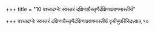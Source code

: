 +++
title = "10 पश्चादग्नेः स्वस्तरं दक्षिणाग्रैस्तृणैर्दक्षिणाप्रवणमास्तीर्य"

+++
पश्चादग्नेः स्वस्तरं दक्षिणाग्रैस्तृणैर्दक्षिणाप्रवणमास्तीर्य वृसीमुपरिनिदध्यात् १०